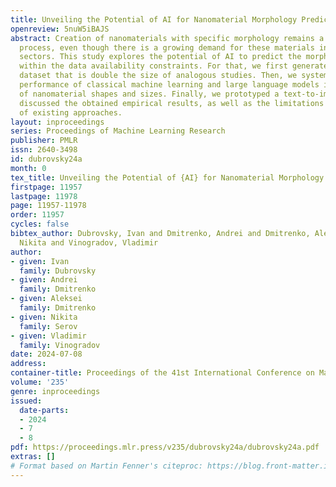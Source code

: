 ```yaml
---
title: Unveiling the Potential of AI for Nanomaterial Morphology Prediction
openreview: 5nuW5iBAJS
abstract: Creation of nanomaterials with specific morphology remains a complex experimental
  process, even though there is a growing demand for these materials in various industry
  sectors. This study explores the potential of AI to predict the morphology of nanoparticles
  within the data availability constraints. For that, we first generated a new multi-modal
  dataset that is double the size of analogous studies. Then, we systematically evaluated
  performance of classical machine learning and large language models in prediction
  of nanomaterial shapes and sizes. Finally, we prototyped a text-to-image system,
  discussed the obtained empirical results, as well as the limitations and promises
  of existing approaches.
layout: inproceedings
series: Proceedings of Machine Learning Research
publisher: PMLR
issn: 2640-3498
id: dubrovsky24a
month: 0
tex_title: Unveiling the Potential of {AI} for Nanomaterial Morphology Prediction
firstpage: 11957
lastpage: 11978
page: 11957-11978
order: 11957
cycles: false
bibtex_author: Dubrovsky, Ivan and Dmitrenko, Andrei and Dmitrenko, Aleksei and Serov,
  Nikita and Vinogradov, Vladimir
author:
- given: Ivan
  family: Dubrovsky
- given: Andrei
  family: Dmitrenko
- given: Aleksei
  family: Dmitrenko
- given: Nikita
  family: Serov
- given: Vladimir
  family: Vinogradov
date: 2024-07-08
address:
container-title: Proceedings of the 41st International Conference on Machine Learning
volume: '235'
genre: inproceedings
issued:
  date-parts:
  - 2024
  - 7
  - 8
pdf: https://proceedings.mlr.press/v235/dubrovsky24a/dubrovsky24a.pdf
extras: []
# Format based on Martin Fenner's citeproc: https://blog.front-matter.io/posts/citeproc-yaml-for-bibliographies/
---
```

